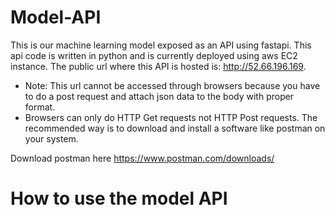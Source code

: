 # Model-API
This is our machine learning model exposed as an API using fastapi. This api code is written in python and is currently deployed using aws EC2 instance. 
The public url where this API is hosted is: http://52.66.196.169.
- Note: This url cannot be accessed through browsers because you have to do a post request and attach json data to the body with proper format.
- Browsers can only do HTTP Get requests not HTTP Post requests. The recommended way is to download and install a software like postman on your system.

Download postman here https://www.postman.com/downloads/

# How to use the model API
